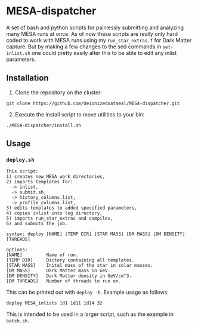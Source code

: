 # MESA-dispatcher
A set of bash and python scripts for painlessly submitting and analyzing many MESA runs at once.
As of now these scripts are really only hard coded to work with MESA runs using my `run_star_extras.f` for Dark Matter capture.
But by making a few changes to the sed commands in `set-inlist.sh` one could pretty easily alter this to be able to edit any inlist parameters. 

## Installation
1) Clone the repository on the cluster:
```
git clone https://github.com/deionizedoatmeal/MESA-dispatcher.git
```
2) Execute the install script to move utilities to your bin:
```
./MESA-dispatcher/install.sh
```

## Usage
### `deploy.sh`
```
This script:
1) creates new MESA work directories,
2) imports templates for:
  -> inlist,
  -> submit.sh,
  -> history_columns.list,
  -> profile_columns.list,
3) edits templates to added specified parameters,
4) copies inlist into log directory,
5) imports run_star_extras and compiles,
6) and submits the job.

syntax: deploy [NAME] [TEMP DIR] [STAR MASS] [DM MASS] [DM DENSITY] [THREADS]

options:
[NAME]         Name of run.
[TEMP DIR]     Dictory containing all templates.
[STAR MASS]    Inital mass of the star in solar masses.
[DM MASS]      Dark Matter mass in GeV.
[DM DENSITY]   Dark Matter density in GeV/cm^3.
[DM THREADS]   Number of threads to run on.
```
This can be printed out with `deploy -h`.
Example usage as follows:
```
deploy MESA_inlists 1d1 1d11 1d14 32
```
This is intended to be used in a larger script, such as the example in `batch.sh`.

